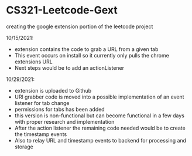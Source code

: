 # CS321-Leetcode-Gext
creating the google extension portion of the leetcode project

10/15/2021:

- extension contains the code to grab a URL from a given tab
- This event occurs on install so it currently only pulls the chrome extensions URL
- Next steps would be to add an actionListener

10/29/2021:

- extension is uploaded to Github
- URl grabber code is moved into a possible implementation of an event listener for tab change
- permissions for tabs has been added
- this version is non-functional but can become functional in a few days with proper research and implementation
- After the action listener the remaining code needed would be to create the timestamp events
- Also to relay URL and timestamp events to backend for processing and storage
